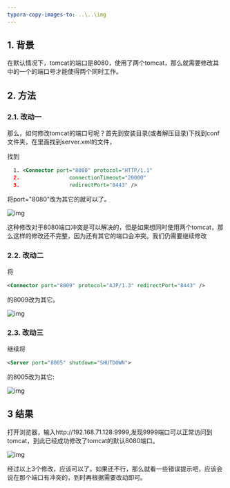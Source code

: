 ```yaml
---
typora-copy-images-to: ..\..\img
---
```


## 1. 背景

在默认情况下，tomcat的端口是8080，使用了两个tomcat，那么就需要修改其中的一个的端口号才能使得两个同时工作。

## 2. 方法

### 2.1. 改动一

那么，如何修改tomcat的端口号呢？首先到安装目录(或者解压目录)下找到conf文件夹，在里面找到server.xml的文件，

找到 

```xml
  1. <Connector port="8080" protocol="HTTP/1.1"  
  2.                connectionTimeout="20000"  
  3.                redirectPort="8443" />  
```

将port="8080"改为其它的就可以了。

![img](..\..\img\20114437348.jpeg)



这种修改对于8080端口冲突是可以解决的，但是如果想同时使用两个tomcat，那么这样的修改还不完整，因为还有其它的端口会冲突。我们仍需要继续修改

### 2.2. 改动二

将 

```xml
<Connector port="8009" protocol="AJP/1.3" redirectPort="8443" />  
```

的8009改为其它。

![img](..\..\img\20115114323.jpeg)



### 2.3. 改动三

继续将

```xml
<Server port="8005" shutdown="SHUTDOWN">  
```

的8005改为其它:

![img](..\..\img\20114844350.jpeg)



## 3 结果

打开浏览器，输入http://192.168.71.128:9999,发现9999端口可以正常访问到tomcat，到此已经成功修改了tomcat的默认8080端口。

![img](..\..\img\20132109459.jpeg)

经过以上3个修改，应该可以了。如果还不行，那么就看一些错误提示吧，应该会说在那个端口有冲突的，到时再根据需要改动即可。